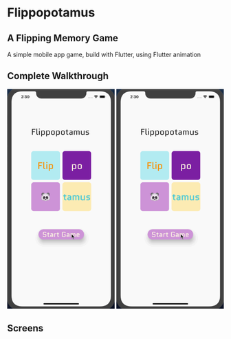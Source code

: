 # Flippopotamus
## A Flipping Memory Game

A simple mobile app game, build with Flutter, using Flutter animation

## Complete Walkthrough
<img src='walkthrough.gif' width=250></img>    <img src='walkthrough.gif' width=250></img>

## Screens
